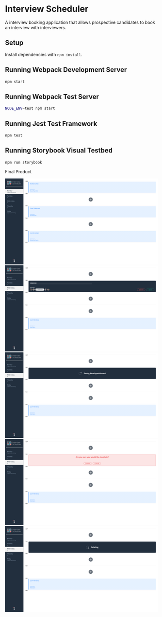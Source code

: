 # Interview Scheduler
A interview booking application that allows prospective candidates to book an interview with interviewers. 

## Setup

Install dependencies with `npm install`.

## Running Webpack Development Server

```sh
npm start
```

## Running Webpack Test Server
```sh
NODE_ENV=test npm start
```

## Running Jest Test Framework

```sh
npm test
```

## Running Storybook Visual Testbed

```sh
npm run storybook
```

Final Product

![Alt text](https://github.com/rexiah23/scheduler/blob/master/docs/1.png)
![Alt text](https://github.com/rexiah23/scheduler/blob/master/docs/2.png)
![Alt text](https://github.com/rexiah23/scheduler/blob/master/docs/3.png)
![Alt text](https://github.com/rexiah23/scheduler/blob/master/docs/4.png)
![Alt text](https://github.com/rexiah23/scheduler/blob/master/docs/5.png)

